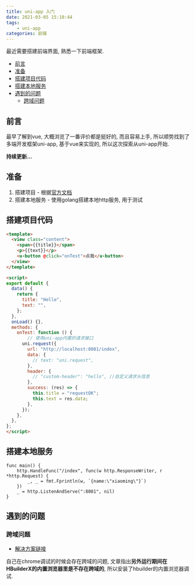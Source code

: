 ```yaml
---
title: uni-app 入门
date: 2021-03-05 15:10:44
tags:
    - uni-app
categories: 前端
---
```


最近需要搭建前端界面, 熟悉一下前端框架.

<!-- more -->

- [前言](#前言)
- [准备](#准备)
- [搭建项目代码](#搭建项目代码)
- [搭建本地服务](#搭建本地服务)
- [遇到的问题](#遇到的问题)
  - [跨域问题](#跨域问题)

## 前言

最早了解到vue, 大概浏览了一番评价都是挺好的, 而且容易上手, 所以顺势找到了多端开发框架uni-app, 基于vue来实现的, 所以这次探索从uni-app开始.

**持续更新...**

## 准备

1. 搭建项目 - 根据[官方文档](https://uniapp.dcloud.io/quickstart-hx)
2. 搭建本地服务 - 使用golang搭建本地http服务, 用于测试

## 搭建项目代码

```html
<template>
  <view class="content">
    <span>{{title}}</span>
    <p>{{text}}</p>
    <u-button @click="onTest">点我</u-button>
  </view>
</template>

<script>
export default {
  data() {
    return {
      title: "Hello",
      text: "",
    };
  },
  onLoad() {},
  methods: {
    onTest: function () {
        // 使用uni-app内置的请求接口
      uni.request({
        url: "http://localhost:8081/index",
        data: {
          // text: "uni.request",
        },
        header: {
          // "custom-header": "hello", //自定义请求头信息
        },
        success: (res) => {
          this.title = "requestOK";
          this.text = res.data;
        },
      });
    },
  },
};
</script>
```

## 搭建本地服务

```golang
func main() {
	http.HandleFunc("/index", func(w http.ResponseWriter, r *http.Request) {
		_, _ = fmt.Fprintln(w, `{name:\"xiaoming\"}`)
	})
	_ = http.ListenAndServe(":8081", nil)
}
```

## 遇到的问题

### 跨域问题

- [解决方案链接](https://ask.dcloud.net.cn/article/35267)

自己在chrome调试的时候会存在跨域的问题, 文章指出**另外运行期间在HBuilderX的内置浏览器里是不存在跨域的**, 所以安装了hbuilder的内置浏览器调试.
